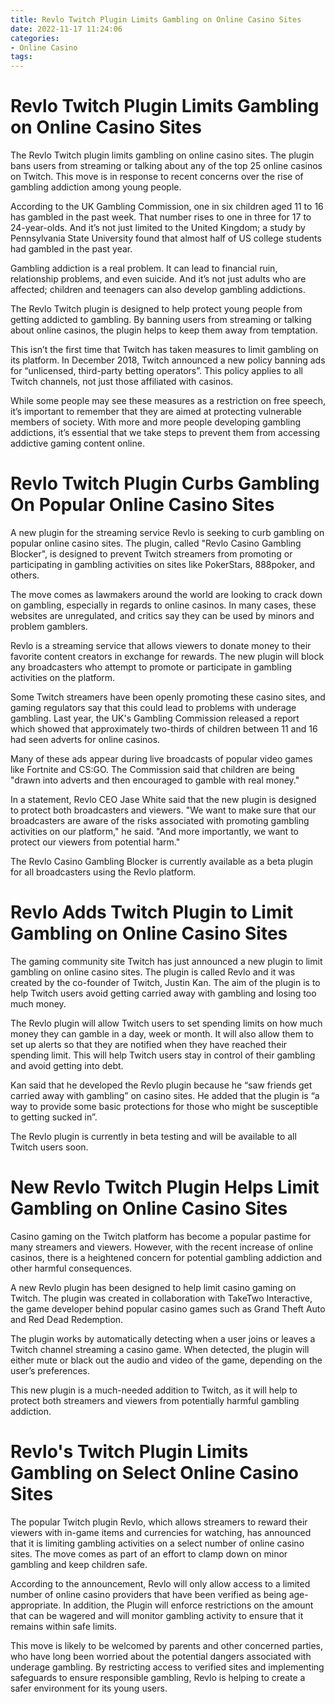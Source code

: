 ```yaml
---
title: Revlo Twitch Plugin Limits Gambling on Online Casino Sites
date: 2022-11-17 11:24:06
categories:
- Online Casino
tags:
---
```



# Revlo Twitch Plugin Limits Gambling on Online Casino Sites

The Revlo Twitch plugin limits gambling on online casino sites. The plugin bans users from streaming or talking about any of the top 25 online casinos on Twitch. This move is in response to recent concerns over the rise of gambling addiction among young people.

According to the UK Gambling Commission, one in six children aged 11 to 16 has gambled in the past week. That number rises to one in three for 17 to 24-year-olds. And it’s not just limited to the United Kingdom; a study by Pennsylvania State University found that almost half of US college students had gambled in the past year.

Gambling addiction is a real problem. It can lead to financial ruin, relationship problems, and even suicide. And it’s not just adults who are affected; children and teenagers can also develop gambling addictions.

The Revlo Twitch plugin is designed to help protect young people from getting addicted to gambling. By banning users from streaming or talking about online casinos, the plugin helps to keep them away from temptation.

This isn’t the first time that Twitch has taken measures to limit gambling on its platform. In December 2018, Twitch announced a new policy banning ads for “unlicensed, third-party betting operators”. This policy applies to all Twitch channels, not just those affiliated with casinos.

While some people may see these measures as a restriction on free speech, it’s important to remember that they are aimed at protecting vulnerable members of society. With more and more people developing gambling addictions, it’s essential that we take steps to prevent them from accessing addictive gaming content online.

# Revlo Twitch Plugin Curbs Gambling On Popular Online Casino Sites

A new plugin for the streaming service Revlo is seeking to curb gambling on popular online casino sites. The plugin, called "Revlo Casino Gambling Blocker", is designed to prevent Twitch streamers from promoting or participating in gambling activities on sites like PokerStars, 888poker, and others.

The move comes as lawmakers around the world are looking to crack down on gambling, especially in regards to online casinos. In many cases, these websites are unregulated, and critics say they can be used by minors and problem gamblers.

Revlo is a streaming service that allows viewers to donate money to their favorite content creators in exchange for rewards. The new plugin will block any broadcasters who attempt to promote or participate in gambling activities on the platform.

Some Twitch streamers have been openly promoting these casino sites, and gaming regulators say that this could lead to problems with underage gambling. Last year, the UK's Gambling Commission released a report which showed that approximately two-thirds of children between 11 and 16 had seen adverts for online casinos.

Many of these ads appear during live broadcasts of popular video games like Fortnite and CS:GO. The Commission said that children are being "drawn into adverts and then encouraged to gamble with real money."

In a statement, Revlo CEO Jase White said that the new plugin is designed to protect both broadcasters and viewers. "We want to make sure that our broadcasters are aware of the risks associated with promoting gambling activities on our platform," he said. "And more importantly, we want to protect our viewers from potential harm."

The Revlo Casino Gambling Blocker is currently available as a beta plugin for all broadcasters using the Revlo platform.

# Revlo Adds Twitch Plugin to Limit Gambling on Online Casino Sites

The gaming community site Twitch has just announced a new plugin to limit gambling on online casino sites. The plugin is called Revlo and it was created by the co-founder of Twitch, Justin Kan. The aim of the plugin is to help Twitch users avoid getting carried away with gambling and losing too much money.

The Revlo plugin will allow Twitch users to set spending limits on how much money they can gamble in a day, week or month. It will also allow them to set up alerts so that they are notified when they have reached their spending limit. This will help Twitch users stay in control of their gambling and avoid getting into debt.

Kan said that he developed the Revlo plugin because he “saw friends get carried away with gambling” on casino sites. He added that the plugin is “a way to provide some basic protections for those who might be susceptible to getting sucked in”.

The Revlo plugin is currently in beta testing and will be available to all Twitch users soon.

# New Revlo Twitch Plugin Helps Limit Gambling on Online Casino Sites

Casino gaming on the Twitch platform has become a popular pastime for many streamers and viewers. However, with the recent increase of online casinos, there is a heightened concern for potential gambling addiction and other harmful consequences.

A new Revlo plugin has been designed to help limit casino gaming on Twitch. The plugin was created in collaboration with TakeTwo Interactive, the game developer behind popular casino games such as Grand Theft Auto and Red Dead Redemption.

The plugin works by automatically detecting when a user joins or leaves a Twitch channel streaming a casino game. When detected, the plugin will either mute or black out the audio and video of the game, depending on the user’s preferences.

This new plugin is a much-needed addition to Twitch, as it will help to protect both streamers and viewers from potentially harmful gambling addiction.

# Revlo's Twitch Plugin Limits Gambling on Select Online Casino Sites

The popular Twitch plugin Revlo, which allows streamers to reward their viewers with in-game items and currencies for watching, has announced that it is limiting gambling activities on a select number of online casino sites. The move comes as part of an effort to clamp down on minor gambling and keep children safe.

According to the announcement, Revlo will only allow access to a limited number of online casino providers that have been verified as being age-appropriate. In addition, the Plugin will enforce restrictions on the amount that can be wagered and will monitor gambling activity to ensure that it remains within safe limits.

This move is likely to be welcomed by parents and other concerned parties, who have long been worried about the potential dangers associated with underage gambling. By restricting access to verified sites and implementing safeguards to ensure responsible gambling, Revlo is helping to create a safer environment for its young users.